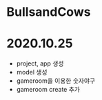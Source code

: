 # BullsandCows

# 2020.10.25

 - project, app 생성
 - model 생성
 - gameroom을 이용한 숫자야구
 - gameroom create 추가